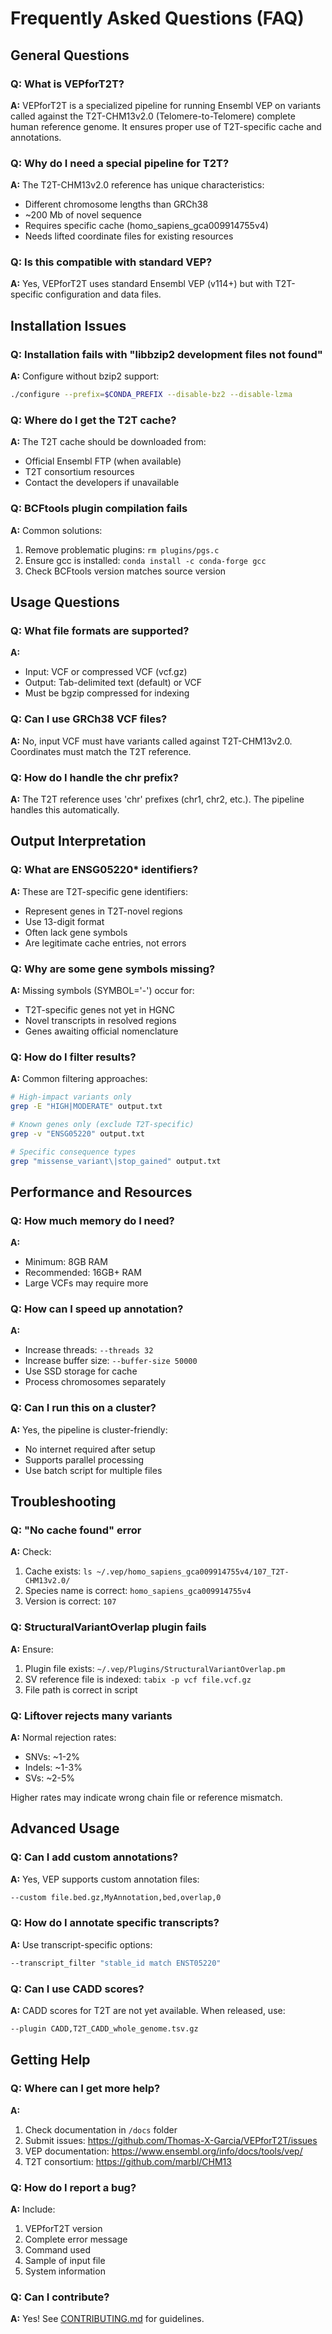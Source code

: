 # Frequently Asked Questions (FAQ)

## General Questions

### Q: What is VEPforT2T?
**A:** VEPforT2T is a specialized pipeline for running Ensembl VEP on variants called against the T2T-CHM13v2.0 (Telomere-to-Telomere) complete human reference genome. It ensures proper use of T2T-specific cache and annotations.

### Q: Why do I need a special pipeline for T2T?
**A:** The T2T-CHM13v2.0 reference has unique characteristics:
- Different chromosome lengths than GRCh38
- ~200 Mb of novel sequence
- Requires specific cache (homo_sapiens_gca009914755v4)
- Needs lifted coordinate files for existing resources

### Q: Is this compatible with standard VEP?
**A:** Yes, VEPforT2T uses standard Ensembl VEP (v114+) but with T2T-specific configuration and data files.

## Installation Issues

### Q: Installation fails with "libbzip2 development files not found"
**A:** Configure without bzip2 support:
```bash
./configure --prefix=$CONDA_PREFIX --disable-bz2 --disable-lzma
```

### Q: Where do I get the T2T cache?
**A:** The T2T cache should be downloaded from:
- Official Ensembl FTP (when available)
- T2T consortium resources
- Contact the developers if unavailable

### Q: BCFtools plugin compilation fails
**A:** Common solutions:
1. Remove problematic plugins: `rm plugins/pgs.c`
2. Ensure gcc is installed: `conda install -c conda-forge gcc`
3. Check BCFtools version matches source version

## Usage Questions

### Q: What file formats are supported?
**A:** 
- Input: VCF or compressed VCF (vcf.gz)
- Output: Tab-delimited text (default) or VCF
- Must be bgzip compressed for indexing

### Q: Can I use GRCh38 VCF files?
**A:** No, input VCF must have variants called against T2T-CHM13v2.0. Coordinates must match the T2T reference.

### Q: How do I handle the chr prefix?
**A:** The T2T reference uses 'chr' prefixes (chr1, chr2, etc.). The pipeline handles this automatically.

## Output Interpretation

### Q: What are ENSG05220* identifiers?
**A:** These are T2T-specific gene identifiers:
- Represent genes in T2T-novel regions
- Use 13-digit format
- Often lack gene symbols
- Are legitimate cache entries, not errors

### Q: Why are some gene symbols missing?
**A:** Missing symbols (SYMBOL='-') occur for:
- T2T-specific genes not yet in HGNC
- Novel transcripts in resolved regions
- Genes awaiting official nomenclature

### Q: How do I filter results?
**A:** Common filtering approaches:
```bash
# High-impact variants only
grep -E "HIGH|MODERATE" output.txt

# Known genes only (exclude T2T-specific)
grep -v "ENSG05220" output.txt

# Specific consequence types
grep "missense_variant\|stop_gained" output.txt
```

## Performance and Resources

### Q: How much memory do I need?
**A:** 
- Minimum: 8GB RAM
- Recommended: 16GB+ RAM
- Large VCFs may require more

### Q: How can I speed up annotation?
**A:** 
- Increase threads: `--threads 32`
- Increase buffer size: `--buffer-size 50000`
- Use SSD storage for cache
- Process chromosomes separately

### Q: Can I run this on a cluster?
**A:** Yes, the pipeline is cluster-friendly:
- No internet required after setup
- Supports parallel processing
- Use batch script for multiple files

## Troubleshooting

### Q: "No cache found" error
**A:** Check:
1. Cache exists: `ls ~/.vep/homo_sapiens_gca009914755v4/107_T2T-CHM13v2.0/`
2. Species name is correct: `homo_sapiens_gca009914755v4`
3. Version is correct: `107`

### Q: StructuralVariantOverlap plugin fails
**A:** Ensure:
1. Plugin file exists: `~/.vep/Plugins/StructuralVariantOverlap.pm`
2. SV reference file is indexed: `tabix -p vcf file.vcf.gz`
3. File path is correct in script

### Q: Liftover rejects many variants
**A:** Normal rejection rates:
- SNVs: ~1-2%
- Indels: ~1-3%
- SVs: ~2-5%

Higher rates may indicate wrong chain file or reference mismatch.

## Advanced Usage

### Q: Can I add custom annotations?
**A:** Yes, VEP supports custom annotation files:
```bash
--custom file.bed.gz,MyAnnotation,bed,overlap,0
```

### Q: How do I annotate specific transcripts?
**A:** Use transcript-specific options:
```bash
--transcript_filter "stable_id match ENST05220"
```

### Q: Can I use CADD scores?
**A:** CADD scores for T2T are not yet available. When released, use:
```bash
--plugin CADD,T2T_CADD_whole_genome.tsv.gz
```

## Getting Help

### Q: Where can I get more help?
**A:** 
1. Check documentation in `/docs` folder
2. Submit issues: https://github.com/Thomas-X-Garcia/VEPforT2T/issues
3. VEP documentation: https://www.ensembl.org/info/docs/tools/vep/
4. T2T consortium: https://github.com/marbl/CHM13

### Q: How do I report a bug?
**A:** Include:
1. VEPforT2T version
2. Complete error message
3. Command used
4. Sample of input file
5. System information

### Q: Can I contribute?
**A:** Yes! See [CONTRIBUTING.md](../CONTRIBUTING.md) for guidelines.